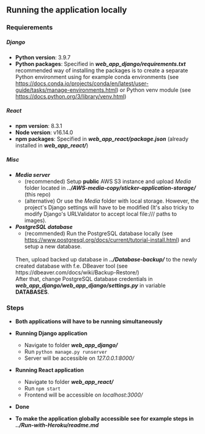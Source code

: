 ## Running the application locally

### Requierements 

##### Django

- <b>Python version</b>: 3.9.7
- <b>Python packages</b>: Specified in <b><i>web_app_django/requirements.txt</i></b> recommended way of installing the packages is to create a separate Python environment using for example conda environments (see https://docs.conda.io/projects/conda/en/latest/user-guide/tasks/manage-environments.html) or Python venv module (see https://docs.python.org/3/library/venv.html)

##### React

- <b>npm version</b>: 8.3.1
- <b>Node version</b>: v16.14.0
- <b>npm packages</b>: Specified in <b><i>web_app_react/package.json</i></b> (already installed in <b><i>web_app_react/</i></b>)

##### Misc

- <b><i>Media server</i></b>
    - (recommended) Setup <b>public</b> AWS S3 instance and upload <i>Media</i> folder located in <b><i>../AWS-media-copy/sticker-application-storage/</i></b> (this repo)
    - (alternative) Or use the <i>Media</i> folder with local storage. However, the project's Django settings will have to be modified (It's also tricky to modify Django's URLValidator to accept local file:/// paths to images).
- <b><i>PostgreSQL database</i></b>
    - (recommended) Run the PostgreSQL database locally (see https://www.postgresql.org/docs/current/tutorial-install.html) and setup a new database. 
    <br>
    Then, upload backed up database in <b><i>../Database-backup/</i></b> to the newly created database with f.e. DBeaver tool (see https://dbeaver.com/docs/wiki/Backup-Restore/) 
    <br>
    After that, change PostgreSQL database credentials in <b><i>web_app_django/web_app_django/settings.py</i></b> in variable <b>DATABASES</b>.


### Steps

- <b>Both applications will have to be running simultaneously</b>

- <b>Running Django application</b>
    - Navigate to folder <b><i>web_app_django/</i></b>
    - Run <code>python manage.py runserver</code>
    - Server will be accessible on <i>127.0.0.1:8000/</i>

- <b>Running React application</b>
    - Navigate to folder <b><i>web_app_react/</i></b>
    - Run <code>npm start</code>
    - Frontend will be accessible on <i>localhost:3000/</i>
- <b>Done</b>
- <b>To make the application globally accessible see for example steps in <i>../Run-with-Heroku/readme.md</i></b>
